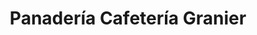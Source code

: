 ---
title: "Panadería Cafetería Granier"
url: /valladolid/panaderia-cafeteria-granier/
shop: panadería
---